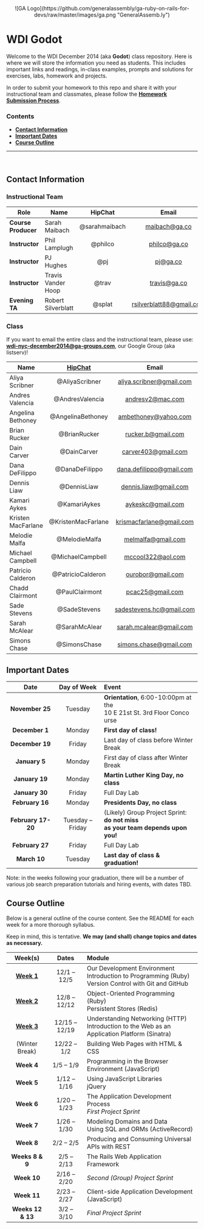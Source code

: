 <center>
![GA Logo](https://github.com/generalassembly/ga-ruby-on-rails-for-devs/raw/master/images/ga.png "GeneralAssemb.ly")
</center>

# WDI Godot

Welcome to the WDI December 2014 (aka **Godot**) class repository. Here is where we will store the information you need as students. This includes important links and readings, in-class examples, prompts and solutions for exercises, labs, homework and projects.

In order to submit your homework to this repo and share it with your instructional team and classmates, please follow the **[Homework Submission Process](homework_submission_process.md)**.


### Contents

- [**Contact Information**](#contact-information)
- [**Important Dates**](#important-dates)
- [**Course Outline**](#course-outline)

<!-- [**Classroom Code of Conduct**](#coc) -->

---

<br>

## Contact Information

### Instructional Team

| Role                   | Name               | HipChat       | Email         | GitHub |
|------------------------|--------------------|:-------------:|:-------------:|:------:|
| **Course Producer**    | Sarah Maibach      | @sarahmaibach | maibach@ga.co | [smaib][smaib] |
| **Instructor**         | Phil Lamplugh      | @philco       | philco@ga.co  | [phlco][phlco] (**no 'i'!**) |
| **Instructor**         | PJ Hughes          | @pj           | pj@ga.co      | [h4w5][h4w5] |
| **Instructor**         | Travis Vander Hoop | @trav         | travis@ga.co  | [vanderhoop][van] |
| **Evening TA**         | Robert Silverblatt | @splat   |rsilverblatt88@gmail.com   | [rsilverblatt88][splat] |

[smaib]: https://github.com/smaib          "Sarah's GitHub link"
[phlco]: https://github.com/phlco          "Phil's GitHub link"
[h4w5]:  https://github.com/h4w5           "PJ's GitHub link"
[van]:   https://github.com/vanderhoop     "Travis's GitHub link"
[splat]: https://github.com/rsilverblatt88 "Splat's GitHub Link"

### Class

If you want to email the entire class and the instructional team, please use:<br/>**wdi-nyc-december2014@ga-groups.com**, our Google Group (aka listserv)!

| Name               | [HipChat](https://ga-immersives.hipchat.com/home) | Email | GitHub |
|--------------------|:-------------:|:---------------:|:------:|
| Aliya Scribner     | @AliyaScribner     | aliya.scribner@gmail.com | [Dev814](https://github.com/Dev814)         |
| Andres Valencia    | @AndresValencia    | andresv2@mac.com         | [andresv2](https://github.com/andresv2)     |
| Angelina Bethoney  | @AngelinaBethoney  | ambethoney@yahoo.com     | [ambethoney](https://github.com/ambethoney) |
| Brian Rucker       | @BrianRucker       | rucker.b@gmail.com       | [Brucker1](https://github.com/Brucker1)     |
| Dain Carver        | @DainCarver        | carver403@gmail.com      | [rugger403](https://github.com/rugger403)   |
| Dana DeFilippo     | @DanaDeFilippo     | dana.defilippo@gmail.com | [danadflip](https://github.com/danadflip)   |
| Dennis Liaw        | @DennisLiaw        | dennis.liaw@gmail.com    | [CentroDL](https://github.com/CentroDL)     |
| Kamari Aykes       | @KamariAykes       | aykeskc@gmail.com        | [brainyandbrown](https://github.com/brainyandbrown) |
| Kristen MacFarlane | @KristenMacFarlane | krismacfarlane@gmail.com | [krismacfarlane](https://github.com/krismacfarlane) |
| Melodie Malfa      | @MelodieMalfa      | melmalfa@gmail.com       | [melmalfa](https://github.com/melmalfa)     |
| Michael Campbell   | @MichaelCampbell   | mccool322@aol.com        | [hammer7402](https://github.com/hammer7402) |
| Patricio Calderon  | @PatricioCalderon  | ourobor@gmail.com        | [Patdel](https://github.com/Patdel)         |
| Chadd Clairmont    | @PaulClairmont     | pcac25@gmail.com         | [chaddpaul](https://github.com/chaddpaul)   |
| Sade Stevens       | @SadeStevens       | sadestevens.hc@gmail.com | [Sadestevens](https://github.com/Sadestevens) |
| Sarah McAlear      | @SarahMcAlear      | sarah.mcalear@gmail.com  | [sarahmcalear](https://github.com/sarahmcalear) |
| Simons Chase       | @SimonsChase       | simons.chase@gmail.com   | [slchase](https://github.com/slchase)       |

## Important Dates

| Date | Day of Week | Event |
|:----:|:-----------:|:------|
| **November 25** | Tuesday | **Orientation**, 6:00-10:00pm at the<br>10 E 21st St. 3rd Floor Conco urse |
| **December 1**  | Monday  | **First day of class!** |
| **December 19** | Friday  | Last day of class before Winter Break |
| **January 5**   | Monday  | First day of class after Winter Break |
| **January 19**  | Monday  | **Martin Luther King Day, no class** |
| **January 30**  | Friday  | Full Day Lab |
| **February 16** | Monday  | **Presidents Day, no class** |
| **February 17-20** | Tuesday &ndash; Friday | (Likely) Group Project Sprint: **do not miss<br>as your team depends upon you!** |
| **February 27** | Friday  | Full Day Lab |
| **March 10**    | Tuesday | **Last day of class & graduation!** |

Note: in the weeks following your graduation, there will be a number of various job search preparation tutorials and hiring events, with dates TBD.

## Course Outline

Below is a general outline of the course content. See the README for each week for a more thorough syllabus.

Keep in mind, this is tentative. **We may (and shall) change topics and dates as necessary.**

| Week(s) | Dates | Module |
|:-------:|:-----:|:-------|
| **[Week 1](/w01/README.md)** | 12/1 &ndash; 12/5   | Our Development Environment<br>Introduction to Programming (Ruby)<br>Version Control with Git and GitHub |
| **[Week 2](/w02/README.md)** | 12/8 &ndash; 12/12  | Object-Oriented Programming (Ruby)<br>Persistent Stores (Redis) |
| **[Week 3](/w03/README.md)**     | 12/15 &ndash; 12/19 | Understanding Networking (HTTP)<br>Introduction to the Web as an Application Platform (Sinatra) |
| (Winter Break) | 12/22 &ndash; 1/2   | Building Web Pages with HTML & CSS |
| **Week 4**     | 1/5 &ndash; 1/9     | Programming in the Browser Environment (JavaScript)|
| **Week 5**     | 1/12 &ndash; 1/16   | Using JavaScript Libraries<br>jQuery |
| **Week 6**     | 1/20 &ndash; 1/23   | The Application Development Process<br>*First Project Sprint* |
| **Week 7**     | 1/26 &ndash; 1/30   | Modeling Domains and Data<br>Using SQL and ORMs (ActiveRecord)|
| **Week 8**     | 2/2 &ndash; 2/5     | Producing and Consuming Universal APIs with REST |
| **Weeks 8 & 9** | 2/5 &ndash; 2/13   | The Rails Web Application Framework |
| **Week 10**    | 2/16 &ndash; 2/20   | *Second (Group) Project Sprint* |
| **Week 11**    | 2/23 &ndash; 2/27   | Client-side Application Development (JavaScript) |
| **Weeks 12 & 13** | 3/2 &ndash; 3/10 | *Final Project Sprint* |

<!--
## Classroom Code of Conduct <a id="coc"></a>

(TODO) link and discuss
-->
